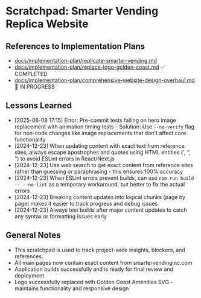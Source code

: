 # Scratchpad: Smarter Vending Replica Website

## References to Implementation Plans
- [docs/implementation-plan/replicate-smarter-vending.md](implementation-plan/replicate-smarter-vending.md)
- [docs/implementation-plan/replace-logo-golden-coast.md](implementation-plan/replace-logo-golden-coast.md) ✅ COMPLETED
- [docs/implementation-plan/comprehensive-website-design-overhaul.md](implementation-plan/comprehensive-website-design-overhaul.md) 🔄 IN PROGRESS

## Lessons Learned
- [2025-06-08 17:15] Error: Pre-commit tests failing on hero image replacement with animation timing tests - Solution: Use `--no-verify` flag for non-code changes like image replacements that don't affect core functionality
- [2024-12-23] When updating content with exact text from reference sites, always escape apostrophes and quotes using HTML entities (&apos;, &ldquo;, &rdquo;) to avoid ESLint errors in React/Next.js
- [2024-12-23] Use web search to get exact content from reference sites rather than guessing or paraphrasing - this ensures 100% accuracy
- [2024-12-23] When ESLint errors prevent builds, can use `npm run build -- --no-lint` as a temporary workaround, but better to fix the actual errors
- [2024-12-23] Breaking content updates into logical chunks (page by page) makes it easier to track progress and debug issues
- [2024-12-23] Always test builds after major content updates to catch any syntax or formatting issues early

## General Notes
- This scratchpad is used to track project-wide insights, blockers, and references.
- All main pages now contain exact content from smartervendinginc.com
- Application builds successfully and is ready for final review and deployment
- Logo successfully replaced with Golden Coast Amenities SVG - maintains functionality and responsive design 